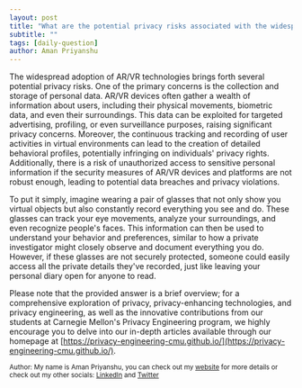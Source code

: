 ```yaml
---
layout: post
title: "What are the potential privacy risks associated with the widespread adoption of AR/VR technologies?"
subtitle: ""
tags: [daily-question]
author: Aman Priyanshu
---
```


The widespread adoption of AR/VR technologies brings forth several potential privacy risks. One of the primary concerns is the collection and storage of personal data. AR/VR devices often gather a wealth of information about users, including their physical movements, biometric data, and even their surroundings. This data can be exploited for targeted advertising, profiling, or even surveillance purposes, raising significant privacy concerns. Moreover, the continuous tracking and recording of user activities in virtual environments can lead to the creation of detailed behavioral profiles, potentially infringing on individuals' privacy rights. Additionally, there is a risk of unauthorized access to sensitive personal information if the security measures of AR/VR devices and platforms are not robust enough, leading to potential data breaches and privacy violations.

To put it simply, imagine wearing a pair of glasses that not only show you virtual objects but also constantly record everything you see and do. These glasses can track your eye movements, analyze your surroundings, and even recognize people's faces. This information can then be used to understand your behavior and preferences, similar to how a private investigator might closely observe and document everything you do. However, if these glasses are not securely protected, someone could easily access all the private details they've recorded, just like leaving your personal diary open for anyone to read.

Please note that the provided answer is a brief overview; for a comprehensive exploration of privacy, privacy-enhancing technologies, and privacy engineering, as well as the innovative contributions from our students at Carnegie Mellon's Privacy Engineering program, we highly encourage you to delve into our in-depth articles available through our homepage at [https://privacy-engineering-cmu.github.io/](https://privacy-engineering-cmu.github.io/).

<small>Author: My name is Aman Priyanshu, you can check out my [website](https://amanpriyanshu.github.io/) for more details or check out my other socials: [LinkedIn](https://www.linkedin.com/in/aman-priyanshu/) and [Twitter](https://twitter.com/AmanPriyanshu6)</small>
